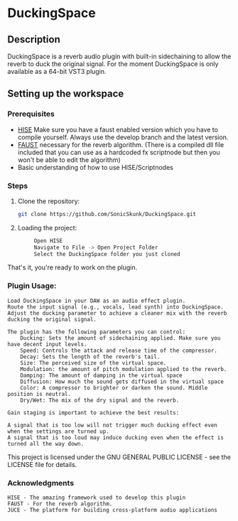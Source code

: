 # DuckingSpace

## Description
DuckingSpace is a reverb audio plugin with built-in sidechaining to allow the reverb to duck the original signal.
For the moment DuckingSpace is only available as a 64-bit VST3 plugin.

## Setting up the workspace
### Prerequisites
- [HISE](https://github.com/christophhart/HISE/tree/develop)
        Make sure you have a faust enabled version which you have to compile yourself. Always use the develop branch and the latest version.
- [FAUST](https://github.com/grame-cncm/faust)
        necessary for the reverb algorithm. (There is a compiled dll file included that you can use as a hardcoded fx scriptnode but then you won't be able to edit the algorithm)
- Basic understanding of how to use HISE/Scriptnodes

### Steps
1. Clone the repository:
   ```sh
   git clone https://github.com/SonicSkunk/DuckingSpace.git

2. Loading the project:
   ```sh
        Open HISE
        Navigate to File -> Open Project Folder
        Select the DuckingSpace folder you just cloned

That's it, you're ready to work on the plugin.



### Plugin Usage:

    Load DuckingSpace in your DAW as an audio effect plugin.    
    Route the input signal (e.g., vocals, lead synth) into DuckingSpace.
    Adjust the ducking parameter to achieve a cleaner mix with the reverb ducking the original signal.
    
    The plugin has the following parameters you can control:
        Ducking: Sets the amount of sidechaining applied. Make sure you have decent input levels.
        Speed: Controls the attack and release time of the compressor.
        Decay: Sets the length of the reverb's tail.
        Size: The perceived size of the virtual space.
        Modulation: the amount of pitch modulation applied to the reverb.
        Damping: The amount of damping in the virtual space
        Diffusion: How much the sound gets diffused in the virtual space
        Color: A compressor to brighter or darken the sound. Middle position is neutral.
        Dry/Wet: The mix of the dry signal and the reverb.

    Gain staging is important to achieve the best results:

    A signal that is too low will not trigger much ducking effect even when the settings are turned up.
    A signal that is too loud may induce ducking even when the effect is turned all the way down.



This project is licensed under the GNU GENERAL PUBLIC LICENSE - see the LICENSE file for details.

### Acknowledgments

    HISE - The amazing framework used to develop this plugin
    FAUST - For the reverb algorithm.
    JUCE - The platform for building cross-platform audio applications
